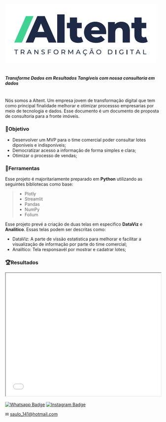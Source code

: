 ![Altent Logo Marca](assets\\LogoAltent.png)
#
##### **Transforme Dados em Resultados Tangíveis com nossa consultoria em dados**
#
Nós somos a Altent. Um empresa jovem de transformação digital que tem como principal finalidade melhorar e otimizar processso empresarias por meio de tecnologia e dados. 
Esse documento é um documento de proposta de consultoria para a fronte imóveis.
### 🎯Objetivo
- Desenvolver um MVP para o time comercial poder consultar lotes diponíveis e indisponíveis;
- Democratizar acesso a informação de forma simples e clara;
- Otimizar o processo de vendas;

### 🔧Ferramentas
Esse projeto é majoritariamente preparado em **Python** utilizando as seguintes bibliotecas como base:
> - Plotly
> - Streamlit
> - Pandas 
> - NumPy 
> - Folium 

Esse projeto prevé a criação de duas telas em especifico **DataViz** e **Analítico**. Essas telas podem ser descritas como:
- DataViz: A parte de vissão estatistica para melhorar e facilitar a visualização de informação por parte do time comercial;
- Analítico: Tela responsavél por mostrar e cadatrar lotes;

### 🏆Resultados

<iframe
  src="Slide.html"
  style="width:100%; height:400px;"
></iframe>

[![Whatsapp Badge](https://img.shields.io/badge/WhatsApp-25D366?style=for-the-badge&logo=whatsapp&logoColor=white)](https://wa.me/558196051648)
[![Instagram Badge](https://img.shields.io/badge/Instagram-E4405F?style=for-the-badge&logo=instagram&logoColor=white)](https://www.instagram.com/sauloemp_/)

✉ saulo_141@hotmail.com